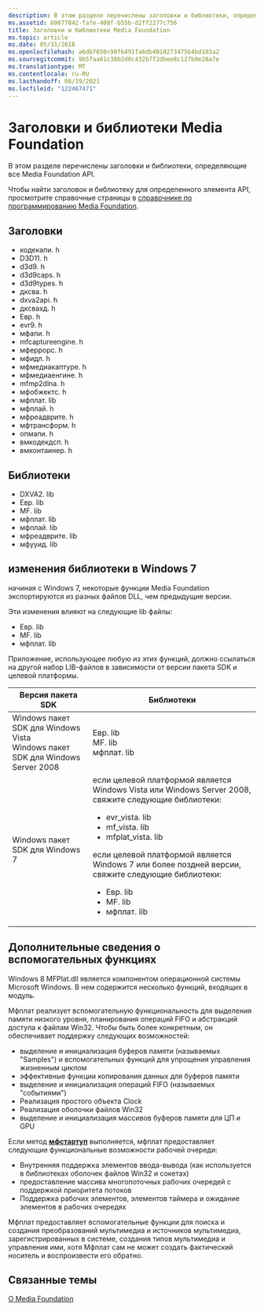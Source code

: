 ```yaml
---
description: В этом разделе перечислены заголовки и библиотеки, определяющие все Media Foundation API.
ms.assetid: 69877842-fafe-408f-b55b-d2ff2277c756
title: Заголовки и библиотеки Media Foundation
ms.topic: article
ms.date: 05/31/2018
ms.openlocfilehash: a6db7650c98f6491fa6db4010273475b4bd103a2
ms.sourcegitcommit: 9b5faa61c38b2d0c432b7f2dbee8c127b0e28a7e
ms.translationtype: MT
ms.contentlocale: ru-RU
ms.lasthandoff: 08/19/2021
ms.locfileid: "122467471"
---
```

# <a name="media-foundation-headers-and-libraries"></a>Заголовки и библиотеки Media Foundation

В этом разделе перечислены заголовки и библиотеки, определяющие все Media Foundation API.

Чтобы найти заголовок и библиотеку для определенного элемента API, просмотрите справочные страницы в [справочнике по программированию Media Foundation](media-foundation-programming-reference.md).

## <a name="headers"></a>Заголовки

-   кодекапи. h
-   D3D11. h
-   d3d9. h
-   d3d9caps. h
-   d3d9types. h
-   дксва. h
-   dxva2api. h
-   дксвахд. h
-   Евр. h
-   evr9. h
-   мфапи. h
-   mfcaptureengine. h
-   мферрорс. h
-   мфидл. h
-   мфмедиакаптуре. h
-   мфмедиаенгине. h
-   mfmp2dlna. h
-   мфобжектс. h
-   мфплат. lib
-   мфплай. h
-   мфреадврите. h
-   мфтрансформ. h
-   опмапи. h
-   вмкодекдсп. h
-   вмконтаинер. h

## <a name="libraries"></a>Библиотеки

-   DXVA2. lib
-   Евр. lib
-   MF. lib
-   мфплат. lib
-   мфплай. lib
-   мфреадврите. lib
-   мфууид. lib

## <a name="library-changes-in-windows-7"></a>изменения библиотеки в Windows 7

начиная с Windows 7, некоторые функции Media Foundation экспортируются из разных файлов DLL, чем предыдущие версии.

Эти изменения влияют на следующие lib файлы:

-   Евр. lib
-   MF. lib
-   мфплат. lib

Приложение, использующее любую из этих функций, должно ссылаться на другой набор LIB-файлов в зависимости от версии пакета SDK и целевой платформы.




| Версия пакета SDK | Библиотеки | 
|-------------|-----------|
| Windows пакет SDK для Windows Vista<br /> Windows пакет SDK для Windows Server 2008<br /> | Евр. lib<br /> MF. lib<br /> мфплат. lib<br /> | 
| Windows пакет SDK для Windows 7 | если целевой платформой является Windows Vista или Windows Server 2008, свяжите следующие библиотеки:<br /><ul><li>evr_vista. lib</li><li>mf_vista. lib</li><li>mfplat_vista. lib</li></ul>если целевой платформой является Windows 7 или более поздней версии, свяжите следующие библиотеки:<br /><ul><li>Евр. lib</li><li>MF. lib</li><li>мфплат. lib</li></ul> | 




 

## <a name="additional-info-on-helper-functions"></a>Дополнительные сведения о вспомогательных функциях

Windows 8 MFPlat.dll является компонентом операционной системы Microsoft Windows. В нем содержится несколько функций, входящих в модуль.

Мфплат реализует вспомогательную функциональность для выделения памяти низкого уровня, планирования операций FIFO и абстракций доступа к файлам Win32. Чтобы быть более конкретным, он обеспечивает поддержку следующих возможностей:

-   выделение и инициализация буферов памяти (называемых "Samples") и вспомогательных функций для упрощения управления жизненным циклом
-   эффективные функции копирования данных для буферов памяти
-   выделение и инициализация операций FIFO (называемых "событиями")
-   Реализация простого объекта Clock
-   Реализация оболочки файлов Win32
-   выделение и инициализация массивов буферов памяти для ЦП и GPU

Если метод [**мфстартуп**](/windows/desktop/api/mfapi/nf-mfapi-mfstartup) выполняется, мфплат предоставляет следующие функциональные возможности рабочей очереди:

-   Внутренняя поддержка элементов ввода-вывода (как используется в библиотеках оболочек файлов Win32 и сокетах)
-   предоставление массива многопоточных рабочих очередей с поддержкой приоритета потоков
-   Поддержка рабочих элементов, элементов таймера и ожидание элементов в рабочих очередях

Мфплат предоставляет вспомогательные функции для поиска и создания преобразований мультимедиа и источников мультимедиа, зарегистрированных в системе, создания типов мультимедиа и управления ими, хотя Мфплат сам не может создать фактический носитель и воспроизвести его обратно.

## <a name="related-topics"></a>Связанные темы

<dl> <dt>

[О Media Foundation](about-the-media-foundation-sdk.md)
</dt> </dl>

 

 




